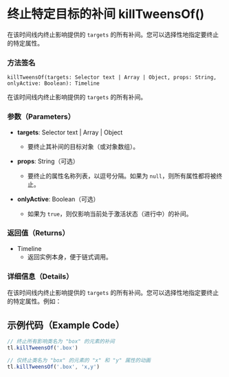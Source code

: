 # 终止特定目标的补间 killTweensOf()

在该时间线内终止影响提供的 `targets` 的所有补间。您可以选择性地指定要终止的特定属性。

### 方法签名

```plaintext
killTweensOf(targets: Selector text | Array | Object, props: String, onlyActive: Boolean): Timeline
```

在该时间线内终止影响提供的 `targets` 的所有补间。

### 参数（Parameters）

- **targets**: Selector text | Array | Object

  - 要终止其补间的目标对象（或对象数组）。

- **props**: String（可选）

  - 要终止的属性名称列表，以逗号分隔。如果为 `null`，则所有属性都将被终止。

- **onlyActive**: Boolean（可选）
  - 如果为 `true`，则仅影响当前处于激活状态（进行中）的补间。

### 返回值（Returns）

- Timeline
  - 返回实例本身，便于链式调用。

### 详细信息（Details）

在该时间线内终止影响提供的 `targets` 的所有补间。您可以选择性地指定要终止的特定属性。例如：

## 示例代码（Example Code）

```javascript
// 终止所有影响类名为 "box" 的元素的补间
tl.killTweensOf('.box')

// 仅终止类名为 "box" 的元素的 "x" 和 "y" 属性的动画
tl.killTweensOf('.box', 'x,y')
```
